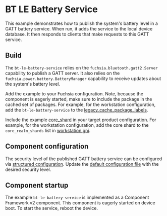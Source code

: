 # BT LE Battery Service

This example demonstrates how to publish the system's battery level in a GATT battery service.
When run, it adds the service to the local device database. It then responds to clients
that make requests to this GATT service.


## Build

The `bt-le-battery-service` relies on the `fuchsia.bluetooth.gatt2.Server` capability to publish a
GATT server. It also relies on the `fuchsia.power.battery.BatteryManager` capability to receive
updates about the system's battery level.

Add the example to your Fuchsia configuration. Note, because the component is eagerly started, make
sure to include the package in the cached set of packages. For example, for the workstation
configuration, add the `bt-le-battery-service` to the [legacy_cache_package_labels](https://cs.opensource.google/fuchsia/fuchsia/+/main:products/common/workstation.gni).

Include the example [core_shard](meta/bt-le-battery-service.core_shard.cml) in your target
product configuration. For example, for the workstation configuration, add the core
shard to the `core_realm_shards` list in [workstation.gni](https://cs.opensource.google/fuchsia/fuchsia/+/main:products/common/workstation.gni).

## Component configuration

The security level of the published GATT battery service can be configured via
[structured configuration](https://fuchsia.dev/fuchsia-src/development/components/configuration/structured_config).
Update the [default configuration file](config/default.json5) with the desired security level.

## Component startup

The example `bt-le-battery-service` is implemented as a Component Framework v2 component. This
component is eagerly started on device boot. To start the service, reboot the device.

